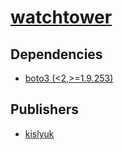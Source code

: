 # [watchtower](https://pypi.org/project/watchtower)

## Dependencies
- [boto3 (<2,>=1.9.253)](packages/b/boto3.md)



## Publishers
- [kislyuk](https://pypi.org/user/kislyuk)

